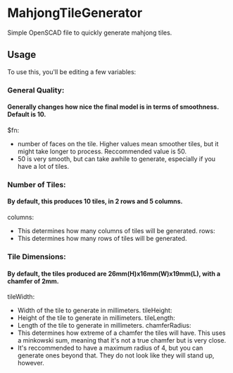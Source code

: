 # MahjongTileGenerator

Simple OpenSCAD file to quickly generate mahjong tiles.

## Usage

To use this, you'll be editing a few variables:
### General Quality:
#### Generally changes how nice the final model is in terms of smoothness. Default is 10.

$fn: 
- number of faces on the tile. Higher values mean smoother tiles, but it might take longer to process. Reccommended value is 50.
- 50 is very smooth, but can take awhile to generate, especially if you have a lot of tiles.

### Number of Tiles:
#### By default, this produces 10 tiles, in 2 rows and 5 columns.

columns: 
- This determines how many columns of tiles will be generated.
rows: 
- This determines how many rows of tiles will be generated.

### Tile Dimensions:
#### By default, the tiles produced are 26mm(H)x16mm(W)x19mm(L), with a chamfer of 2mm.

tileWidth: 
- Width of the tile to generate in millimeters.
tileHeight: 
- Height of the tile to generate in millimeters.
tileLength: 
- Length of the tile to generate in millimeters.
chamferRadius: 
- This determines how extreme of a chamfer the tiles will have. This uses a minkowski sum, meaning that it's not a true chamfer but is very close.
- It's reccommended to have a maximum radius of 4, but you can generate ones beyond that. They do not look like they will stand up, however.